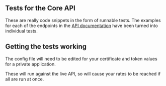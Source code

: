 ## Tests for the Core API
These are really code snippets in the form of runnable tests. The examples for each of the endpoints in the [API documentation](http://developer.xero.com/documentation/api/api-overview/) have been turned into individual tests.


## Getting the tests working

The config file will need to be edited for your certificate and token values for a private application.

These will run against the live API, so will cause your rates to be reached if all are run at once.
